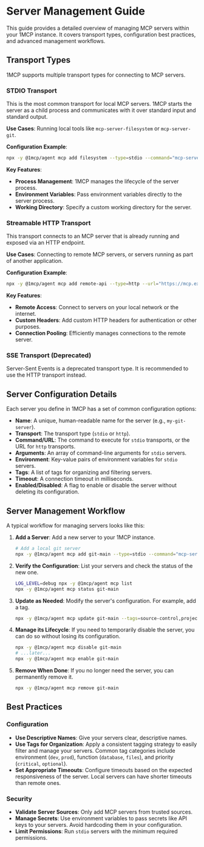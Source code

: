 # Server Management Guide

This guide provides a detailed overview of managing MCP servers within your 1MCP instance. It covers transport types, configuration best practices, and advanced management workflows.

## Transport Types

1MCP supports multiple transport types for connecting to MCP servers.

### STDIO Transport

This is the most common transport for local MCP servers. 1MCP starts the server as a child process and communicates with it over standard input and standard output.

**Use Cases**: Running local tools like `mcp-server-filesystem` or `mcp-server-git`.

**Configuration Example**:

```bash
npx -y @1mcp/agent mcp add filesystem --type=stdio --command="mcp-server-filesystem" --args="--root ~/"
```

**Key Features**:

- **Process Management**: 1MCP manages the lifecycle of the server process.
- **Environment Variables**: Pass environment variables directly to the server process.
- **Working Directory**: Specify a custom working directory for the server.

### Streamable HTTP Transport

This transport connects to an MCP server that is already running and exposed via an HTTP endpoint.

**Use Cases**: Connecting to remote MCP servers, or servers running as part of another application.

**Configuration Example**:

```bash
npx -y @1mcp/agent mcp add remote-api --type=http --url="https://mcp.example.com/"
```

**Key Features**:

- **Remote Access**: Connect to servers on your local network or the internet.
- **Custom Headers**: Add custom HTTP headers for authentication or other purposes.
- **Connection Pooling**: Efficiently manages connections to the remote server.

### SSE Transport (Deprecated)

Server-Sent Events is a deprecated transport type. It is recommended to use the HTTP transport instead.

## Server Configuration Details

Each server you define in 1MCP has a set of common configuration options:

- **Name**: A unique, human-readable name for the server (e.g., `my-git-server`).
- **Transport**: The transport type (`stdio` or `http`).
- **Command/URL**: The command to execute for `stdio` transports, or the URL for `http` transports.
- **Arguments**: An array of command-line arguments for `stdio` servers.
- **Environment**: Key-value pairs of environment variables for `stdio` servers.
- **Tags**: A list of tags for organizing and filtering servers.
- **Timeout**: A connection timeout in milliseconds.
- **Enabled/Disabled**: A flag to enable or disable the server without deleting its configuration.

## Server Management Workflow

A typical workflow for managing servers looks like this:

1.  **Add a Server**: Add a new server to your 1MCP instance.
    ```bash
    # Add a local git server
    npx -y @1mcp/agent mcp add git-main --type=stdio --command="mcp-server-git" --args="--repository ."
    ```
2.  **Verify the Configuration**: List your servers and check the status of the new one.
    ```bash
    LOG_LEVEL=debug npx -y @1mcp/agent mcp list
    npx -y @1mcp/agent mcp status git-main
    ```
3.  **Update as Needed**: Modify the server's configuration. For example, add a tag.
    ```bash
    npx -y @1mcp/agent mcp update git-main --tags=source-control,project-a
    ```
4.  **Manage its Lifecycle**: If you need to temporarily disable the server, you can do so without losing its configuration.
    ```bash
    npx -y @1mcp/agent mcp disable git-main
    # ...later...
    npx -y @1mcp/agent mcp enable git-main
    ```
5.  **Remove When Done**: If you no longer need the server, you can permanently remove it.
    ```bash
    npx -y @1mcp/agent mcp remove git-main
    ```

## Best Practices

### Configuration

- **Use Descriptive Names**: Give your servers clear, descriptive names.
- **Use Tags for Organization**: Apply a consistent tagging strategy to easily filter and manage your servers. Common tag categories include environment (`dev`, `prod`), function (`database`, `files`), and priority (`critical`, `optional`).
- **Set Appropriate Timeouts**: Configure timeouts based on the expected responsiveness of the server. Local servers can have shorter timeouts than remote ones.

### Security

- **Validate Server Sources**: Only add MCP servers from trusted sources.
- **Manage Secrets**: Use environment variables to pass secrets like API keys to your servers. Avoid hardcoding them in your configuration.
- **Limit Permissions**: Run `stdio` servers with the minimum required permissions.

